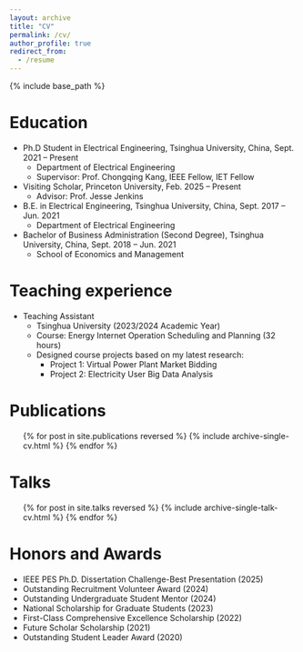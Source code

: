```yaml
---
layout: archive
title: "CV"
permalink: /cv/
author_profile: true
redirect_from:
  - /resume
---
```


{% include base_path %}

Education
======
* Ph.D Student in Electrical Engineering, Tsinghua University, China, Sept. 2021 – Present
  * Department of Electrical Engineering
  * Supervisor: Prof. Chongqing Kang, IEEE Fellow, IET Fellow
* Visiting Scholar, Princeton University, Feb. 2025 – Present
  * Advisor: Prof. Jesse Jenkins
* B.E. in Electrical Engineering, Tsinghua University, China, Sept. 2017 – Jun. 2021
  * Department of Electrical Engineering
* Bachelor of Business Administration (Second Degree), Tsinghua University, China, Sept. 2018 – Jun. 2021
  * School of Economics and Management


Teaching experience
======
* Teaching Assistant
  * Tsinghua University (2023/2024 Academic Year)
  * Course: Energy Internet Operation Scheduling and Planning (32 hours)
  * Designed course projects based on my latest research:
    * Project 1: Virtual Power Plant Market Bidding
    * Project 2: Electricity User Big Data Analysis
  

Publications
======
  <ul>{% for post in site.publications reversed %}
    {% include archive-single-cv.html %}
  {% endfor %}</ul>
  
Talks
======
  <ul>{% for post in site.talks reversed %}
    {% include archive-single-talk-cv.html  %}
  {% endfor %}</ul>
  

Honors and Awards
======
* IEEE PES Ph.D. Dissertation Challenge-Best Presentation (2025)
* Outstanding Recruitment Volunteer Award (2024)
* Outstanding Undergraduate Student Mentor (2024)
* National Scholarship for Graduate Students (2023)
* First-Class Comprehensive Excellence Scholarship (2022)
* Future Scholar Scholarship (2021)
* Outstanding Student Leader Award (2020)

